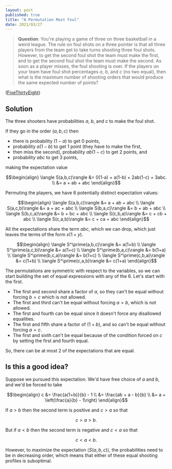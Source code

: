 ```yaml
---
layout: post
published: true
title: "A Permutation Most Foul"
date: 2021/03/27
---
```


>**Question**: You're playing a game of three on three basketball in a weird league. The rule on foul shots on a three pointer is that all three players from the team get to take turns shooting three foul shots. However, to get the second foul shot the team must make the first, and to get the second foul shot the team must make the second. As soon as a player misses, the foul shooting is over. If the players on your team have foul shot percentages $a,$ $b,$ and $c$ (no two equal), then what is the maximum number of shooting orders that would produce the same expected number of points?

<!--more-->

([FiveThirtyEight](https://fivethirtyeight.com/features/can-you-solve-march-mathness/))

## Solution

The three shooters have probabilities $a,$ $b,$ and $c$ to make the foul shot. 

If they go in the order $(a,b,c)$ then 

- there is probability $(1-a)$ to get $0$ points, 
- probability $a(1-b)$ to get $1$ point (they have to make the first, 
- then miss the second), probability $ab(1-c)$ to get $2$ points, and 
- probability $abc$ to get $3$ points, 

making the expectation value

$$\begin{align}
  \langle S(a,b,c)\rangle &= 0(1-a) + a(1-b) + 2ab(1-c) + 3abc. \\
     &= a + ab + abc
\end{align}$$

Permuting the players, we have $6$ potentially distinct expectation values:

$$\begin{align}
  \langle S(a,b,c)\rangle &= a + ab + abc  \\
  \langle S(a,c,b)\rangle &= a + ac + abc  \\
  \langle S(b,a,c)\rangle &= b + ab + abc  \\
  \langle S(b,c,a)\rangle &= b + bc + abc  \\
  \langle S(c,b,a)\rangle &= c + cb + abc  \\
  \langle S(c,a,b)\rangle &= c + ca + abc 
\end{align}$$

All the expectations share the term $abc,$ which we can drop, which just leaves the terms of the form $x(1+y).$


$$\begin{align}
  \langle S^\prime(a,b,c)\rangle &= a(1+b) \\
  \langle S^\prime(a,c,b)\rangle &= a(1+c) \\
  \langle S^\prime(b,a,c)\rangle &= b(1+a) \\
  \langle S^\prime(b,c,a)\rangle &= b(1+c) \\
  \langle S^\prime(c,b,a)\rangle &= c(1+b) \\
  \langle S^\prime(c,a,b)\rangle &= c(1+a)
\end{align}$$

The permutations are symmetric with respect to the variables, so we can start building the set of equal expressions with any of the $6.$ Let's start with the first.

- The first and second share a factor of $a,$ so they can't be equal without forcing $b=c$ which is not allowed.
- The first and third can't be equal without forcing $a=b,$ which is not allowed.
- The first and fourth can be equal since it doesn't force any disallowed equalities.
- The first and fifth share a factor of $(1+b),$ and so can't be equal without forcing $a=c.$
- The first and sixth can't be equal because of the condition forced on $c$ by setting the first and fourth equal.

So, there can be at most $2$ of the expectations that are equal.

## Is this a good idea?

Suppose we pursued this expectation. We'd have free choice of $a$ and $b,$ and we'd be forced to take

$$\begin{align} 
  c &= \frac{a(1+b)}{b} - 1 \\
    &= \frac{ab + a - b}{b} \\
    &= a + \left(\frac{a}{b} - 1\right)
\end{align}$$

If $a > b$ then the second term is positive and $c > a$ so that

$$ c > a > b. $$

But if $a < b$ then the second term is negative and $c < a$ so that

$$ c < a < b. $$

However, to maximize the expectation $\langle S(a,b,c)\rangle,$ the probabilities need to be in decreasing order, which means that either of these equal shooting profiles is suboptimal.


<br>
